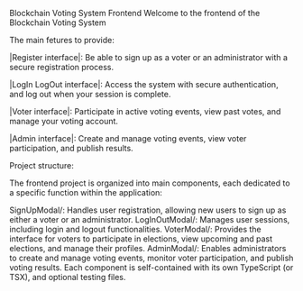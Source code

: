 Blockchain Voting System Frontend
Welcome to the frontend of the Blockchain Voting System

The main fetures to provide:

|Register interface|:
Be able to sign up as a voter or an administrator with a secure registration process.

|LogIn LogOut interface|:
Access the system with secure authentication, and log out when your session is complete.

|Voter interface|:
Participate in active voting events, view past votes, and manage your voting account.

|Admin interface|:
Create and manage voting events, view voter participation, and publish results.


Project structure:

The frontend project is organized into main components, each dedicated to a specific function within the application:

SignUpModal/: Handles user registration, allowing new users to sign up as either a voter or an administrator.
LogInOutModal/: Manages user sessions, including login and logout functionalities.
VoterModal/: Provides the interface for voters to participate in elections, view upcoming and past elections, and manage their profiles.
AdminModal/: Enables administrators to create and manage voting events, monitor voter participation, and publish voting results.
Each component is self-contained with its own TypeScript (or TSX), and optional testing files.
